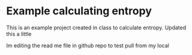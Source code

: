 # Example calculating entropy
This is an example project created in class to calculate entropy.
Updated this a little


Im editing the read me file in github repo to test pull from my local
